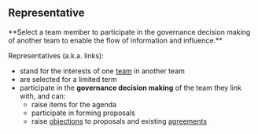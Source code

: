 ## Representative

<summary>
**Select a team member to participate in the governance decision making of another team to enable the flow of information and influence.**
</summary>

Representatives (a.k.a. links):

-   stand for the interests of one [team](glossary:team) in another team
-   are selected for a limited term
-   participate in the **governance decision making** of the team they link with, and can:
    -   raise items for the agenda
    -   participate in forming proposals
    -   raise [objections](glossary:objection) to proposals and existing [agreements](glossary:agreement)

